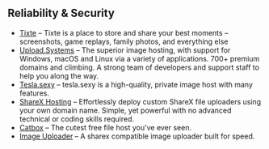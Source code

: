 ## Reliability & Security

  * [Tixte](https://tixte.com/) – Tixte is a place to store and share your best moments – screenshots, game replays, family photos, and everything else
  * [Upload.Systems](https://upload.systems) – The superior image hosting, with support for Windows, macOS and Linux via a variety of applications. 700+ premium domains and climbing. A strong team of developers and support staff to help you along the way.
  * [Tesla.sexy](https://tesla.sexy/) – tesla.sexy is a high-quality, private image host with many features.
  * [ShareX Hosting](https://www.sharexhosting.com/) – Effortlessly deploy custom ShareX file uploaders using your own domain name. Simple, yet powerful with no advanced technical or coding skills required.
  * [Catbox](https://catbox.moe/tools.php) – The cutest free file host you've ever seen.
  * [Image Uploader](https://github.com/Daggy1234/image-uploader) – A sharex compatible image uploader built for speed.
